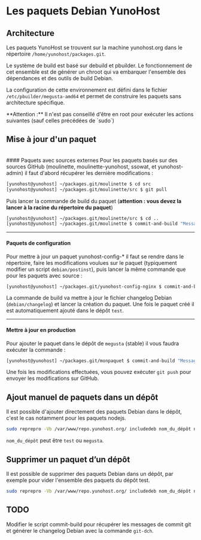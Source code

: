 # Les paquets Debian YunoHost

## Architecture

Les paquets YunoHost se trouvent sur la machine yunohost.org dans le répertoire `/home/yunohost/packages.git`.

Le système de build est basé sur debuild et pbuilder. Le fonctionnement de cet ensemble est de générer un chroot qui va embarquer l'ensemble des dépendances et des outils de build Debian.

La configuration de cette environnement est défini dans le fichier `/etc/pbuilder/megusta-amd64` et permet de construire les paquets sans architecture spécifique. 

<div class="alert alert-info">
**Attention :** Il n'est pas conseillé d'être en root pour exécuter les actions suivantes (sauf celles précédées de `sudo`)
</div>

## Mise à jour d'un paquet

<br>
#### Paquets avec sources externes
Pour les paquets basés sur des sources GitHub (moulinette, moulinette-yunohost, ssowat, et yunohost-admin) il faut d'abord récupérer les dernière modifications :

```bash
[yunohost@yunohost] ~/packages.git/moulinette $ cd src
[yunohost@yunohost] ~/packages.git/moulinette/src $ git pull
```

Puis lancer la commande de build du paquet (**attention : vous devez la lancer à la racine du répertoire du paquet**)

```bash
[yunohost@yunohost] ~/packages.git/moulinette/src $ cd ..
[yunohost@yunohost] ~/packages.git/moulinette $ commit-and-build "Message de commit"
```

---

#### Paquets de configuration
Pour mettre à jour un paquet yunohost-config-* il faut se rendre dans le répertoire, faire les modifications voulues sur le paquet (typiquement modifier un script `debian/postinst`), puis lancer la même commande que pour les paquets avec source : 

```bash
[yunohost@yunohost] ~/packages.git/yunohost-config-nginx $ commit-and-build "Message de commit"
```

La commande de build va mettre à jour le fichier changelog Debian (`debian/changelog`) et lancer la création du paquet. Une fois le paquet créé il est automatiquement ajouté dans le dépôt `test`.

---

#### Mettre à jour en production
Pour ajouter le paquet dans le dépôt de `megusta` (stable) il vous faudra exécuter la commande :

```bash
[yunohost@yunohost] ~/packages.git/monpaquet $ commit-and-build "Message de commit" production
```

Une fois les modifications effectuées, vous pouvez exécuter `git push` pour envoyer les modifications sur GitHub.

## Ajout manuel de paquets dans un dépôt
Il est possible d'ajouter directement des paquets Debian dans le dépôt, c'est le cas notamment pour les paquets nodejs.

```bash
sudo reprepro -Vb /var/www/repo.yunohost.org/ includedeb nom_du_dépôt nom_du_paquet.deb
```

`nom_du_dépôt` peut être `test` ou `megusta`.

## Supprimer un paquet d’un dépôt

Il est possible de supprimer des paquets Debian dans un dépôt, par exemple pour vider l'ensemble des paquets du dépôt test.

```bash
sudo reprepro -Vb /var/www/repo.yunohost.org/ includedeb nom_du_dépôt nom_du_paquet
```
 
## TODO 
Modifier le script commit-build pour récupérer les messages de commit git et générer le changelog Debian avec la commande `git-dch`.





